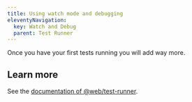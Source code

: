 ```yaml
---
title: Using watch mode and debugging
eleventyNavigation:
  key: Watch and Debug
  parent: Test Runner
---
```


Once you have your first tests running you will add way more.

## Learn more

See the [documentation of @web/test-runner](../../docs/test-runner/overview.md).
